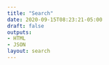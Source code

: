 ```yaml
---
title: "Search"
date: 2020-09-15T08:23:21-05:00
draft: false
outputs:
- HTML
- JSON
layout: search
---
```


